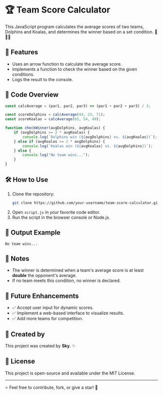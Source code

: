 # 🏆 Team Score Calculator

This JavaScript program calculates the average scores of two teams, Dolphins and Koalas, and determines the winner based on a set condition. 🏀🐬🐨

## 🚀 Features
- Uses an arrow function to calculate the average score.
- Implements a function to check the winner based on the given conditions.
- Logs the result to the console.

## 📜 Code Overview
```javascript
const calcAverage = (par1, par2, par3) => (par1 + par2 + par3) / 3;

const scoreDolphins = calcAverage(44, 23, 71);
const scoreKoalas = calcAverage(65, 54, 49);

function checkWinner(avgDolphins, avgKoalas) {
    if (avgDolphins >= 2 * avgKoalas) {
        console.log(`Dolphins win (${avgDolphins} vs. ${avgKoalas})`);
    } else if (avgKoalas >= 2 * avgDolphins) {
        console.log(`Koalas win (${avgKoalas} vs. ${avgDolphins})`);
    } else {
        console.log("No team wins...");
    }
}
```

## 🛠️ How to Use
1. Clone the repository:
   ```sh
   git clone https://github.com/your-username/team-score-calculator.git
   ```
2. Open `script.js` in your favorite code editor.
3. Run the script in the browser console or Node.js.

## 📢 Output Example
```
No team wins...
```

## 📌 Notes
- The winner is determined when a team's average score is at least **double** the opponent's average.
- If no team meets this condition, no winner is declared.

## 🎯 Future Enhancements
- ✅ Accept user input for dynamic scores.
- ✅ Implement a web-based interface to visualize results.
- ✅ Add more teams for competition.

## 📜 Created by
This project was created by **Sky**. ✨

## 📜 License
This project is open-source and available under the MIT License.

---

⭐ Feel free to contribute, fork, or give a star! 🌟
